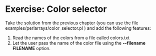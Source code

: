 # Exercise: Color selector


Take the solution from the previous chapter (you can use the file examples/perlarrays/color_selector.pl )
and add the following features:



1. Read the names of the colors from a file called colors.txt
1. Let the user pass the name of the color file using the **--filename FILENAME** option.


